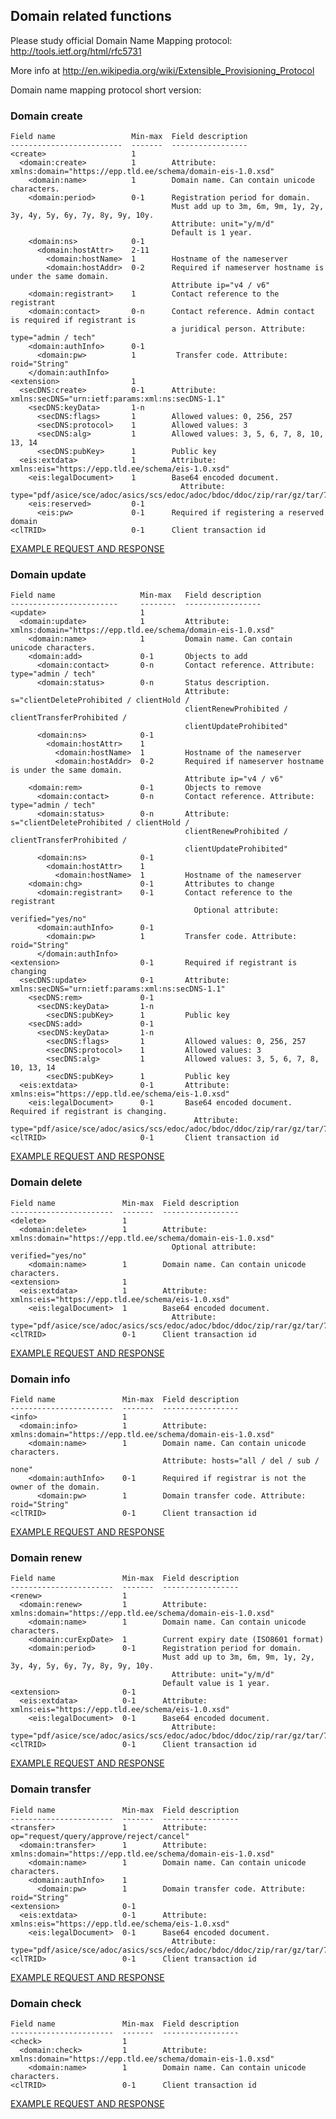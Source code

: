 ## Domain related functions

Please study official Domain Name Mapping protocol:
http://tools.ietf.org/html/rfc5731

More info at http://en.wikipedia.org/wiki/Extensible_Provisioning_Protocol

Domain name mapping protocol short version:


### Domain create

    Field name                 Min-max  Field description
    -------------------------  -------  -----------------
    <create>                   1
      <domain:create>          1        Attribute: xmlns:domain="https://epp.tld.ee/schema/domain-eis-1.0.xsd"
        <domain:name>          1        Domain name. Can contain unicode characters.
        <domain:period>        0-1      Registration period for domain.
                                        Must add up to 3m, 6m, 9m, 1y, 2y, 3y, 4y, 5y, 6y, 7y, 8y, 9y, 10y.
                                        Attribute: unit="y/m/d"
                                        Default is 1 year.
        <domain:ns>            0-1
          <domain:hostAttr>    2-11
            <domain:hostName>  1        Hostname of the nameserver
            <domain:hostAddr>  0-2      Required if nameserver hostname is under the same domain.
                                        Attribute ip="v4 / v6"
        <domain:registrant>    1        Contact reference to the registrant
        <domain:contact>       0-n      Contact reference. Admin contact is required if registrant is
                                        a juridical person. Attribute: type="admin / tech"
        <domain:authInfo>      0-1
          <domain:pw>          1         Transfer code. Attribute: roid="String"
        </domain:authInfo>
    <extension>                1
      <secDNS:create>          0-1      Attribute: xmlns:secDNS="urn:ietf:params:xml:ns:secDNS-1.1"
        <secDNS:keyData>       1-n
          <secDNS:flags>       1        Allowed values: 0, 256, 257
          <secDNS:protocol>    1        Allowed values: 3
          <secDNS:alg>         1        Allowed values: 3, 5, 6, 7, 8, 10, 13, 14
          <secDNS:pubKey>      1        Public key
      <eis:extdata>            1        Attribute: xmlns:eis="https://epp.tld.ee/schema/eis-1.0.xsd"
        <eis:legalDocument>    1        Base64 encoded document.
                                          Attribute: type="pdf/asice/sce/adoc/asics/scs/edoc/adoc/bdoc/ddoc/zip/rar/gz/tar/7z"
        <eis:reserved>         0-1
          <eis:pw>             0-1      Required if registering a reserved domain
    <clTRID>                   0-1      Client transaction id

[EXAMPLE REQUEST AND RESPONSE](/doc/epp-examples.md#epp-domain-with-citizen-as-a-registrant-creates-a-domain)

### Domain update

    Field name                   Min-max   Field description
    ------------------------     --------  -----------------
    <update>                     1
      <domain:update>            1         Attribute: xmlns:domain="https://epp.tld.ee/schema/domain-eis-1.0.xsd"
        <domain:name>            1         Domain name. Can contain unicode characters.
        <domain:add>             0-1       Objects to add
          <domain:contact>       0-n       Contact reference. Attribute: type="admin / tech"
          <domain:status>        0-n       Status description.
                                           Attribute: s="clientDeleteProhibited / clientHold /
                                           clientRenewProhibited / clientTransferProhibited /
                                           clientUpdateProhibited"
          <domain:ns>            0-1
            <domain:hostAttr>    1
              <domain:hostName>  1         Hostname of the nameserver
              <domain:hostAddr>  0-2       Required if nameserver hostname is under the same domain.
                                           Attribute ip="v4 / v6"
        <domain:rem>             0-1       Objects to remove
          <domain:contact>       0-n       Contact reference. Attribute: type="admin / tech"
          <domain:status>        0-n       Attribute: s="clientDeleteProhibited / clientHold /
                                           clientRenewProhibited / clientTransferProhibited /
                                           clientUpdateProhibited"
          <domain:ns>            0-1
            <domain:hostAttr>    1
              <domain:hostName>  1         Hostname of the nameserver
        <domain:chg>             0-1       Attributes to change
          <domain:registrant>    0-1       Contact reference to the registrant
                                             Optional attribute: verified="yes/no"
          <domain:authInfo>      0-1
            <domain:pw>          1         Transfer code. Attribute: roid="String"
          </domain:authInfo>
    <extension>                  0-1       Required if registrant is changing
      <secDNS:update>            0-1       Attribute: xmlns:secDNS="urn:ietf:params:xml:ns:secDNS-1.1"
        <secDNS:rem>             0-1
          <secDNS:keyData>       1-n
            <secDNS:pubKey>      1         Public key
        <secDNS:add>             0-1
          <secDNS:keyData>       1-n
            <secDNS:flags>       1         Allowed values: 0, 256, 257
            <secDNS:protocol>    1         Allowed values: 3
            <secDNS:alg>         1         Allowed values: 3, 5, 6, 7, 8, 10, 13, 14
            <secDNS:pubKey>      1         Public key
      <eis:extdata>              0-1       Attribute: xmlns:eis="https://epp.tld.ee/schema/eis-1.0.xsd"
        <eis:legalDocument>      0-1       Base64 encoded document. Required if registrant is changing.
                                             Attribute: type="pdf/asice/sce/adoc/asics/scs/edoc/adoc/bdoc/ddoc/zip/rar/gz/tar/7z"
    <clTRID>                     0-1       Client transaction id

[EXAMPLE REQUEST AND RESPONSE](/doc/epp-examples.md#epp-domain-with-valid-domain-updates-domain-and-adds-objects)

### Domain delete

    Field name               Min-max  Field description
    -----------------------  -------  -----------------
    <delete>                 1
      <domain:delete>        1        Attribute: xmlns:domain="https://epp.tld.ee/schema/domain-eis-1.0.xsd"
                                        Optional attribute: verified="yes/no"
        <domain:name>        1        Domain name. Can contain unicode characters.
    <extension>              1
      <eis:extdata>          1        Attribute: xmlns:eis="https://epp.tld.ee/schema/eis-1.0.xsd"
        <eis:legalDocument>  1        Base64 encoded document.
                                        Attribute: type="pdf/asice/sce/adoc/asics/scs/edoc/adoc/bdoc/ddoc/zip/rar/gz/tar/7z"
    <clTRID>                 0-1      Client transaction id

[EXAMPLE REQUEST AND RESPONSE](/doc/epp-examples.md#epp-domain-with-valid-domain-deletes-domain)

### Domain info

    Field name               Min-max  Field description
    -----------------------  -------  -----------------
    <info>                   1
      <domain:info>          1        Attribute: xmlns:domain="https://epp.tld.ee/schema/domain-eis-1.0.xsd"
        <domain:name>        1        Domain name. Can contain unicode characters.
                                      Attribute: hosts="all / del / sub / none"
        <domain:authInfo>    0-1      Required if registrar is not the owner of the domain.
          <domain:pw>        1        Domain transfer code. Attribute: roid="String"
    <clTRID>                 0-1      Client transaction id

[EXAMPLE REQUEST AND RESPONSE](/doc/epp-examples.md#epp-domain-with-valid-domain-returns-domain-info)

### Domain renew

    Field name               Min-max  Field description
    -----------------------  -------  -----------------
    <renew>                  1
      <domain:renew>         1        Attribute: xmlns:domain="https://epp.tld.ee/schema/domain-eis-1.0.xsd"
        <domain:name>        1        Domain name. Can contain unicode characters.
        <domain:curExpDate>  1        Current expiry date (ISO8601 format)
        <domain:period>      0-1      Registration period for domain.
                                      Must add up to 3m, 6m, 9m, 1y, 2y, 3y, 4y, 5y, 6y, 7y, 8y, 9y, 10y.
                                        Attribute: unit="y/m/d"
                                      Default value is 1 year.
    <extension>              0-1
      <eis:extdata>          0-1      Attribute: xmlns:eis="https://epp.tld.ee/schema/eis-1.0.xsd"
        <eis:legalDocument>  0-1      Base64 encoded document.
                                        Attribute: type="pdf/asice/sce/adoc/asics/scs/edoc/adoc/bdoc/ddoc/zip/rar/gz/tar/7z"
    <clTRID>                 0-1      Client transaction id

[EXAMPLE REQUEST AND RESPONSE](/doc/epp-examples.md#epp-domain-with-valid-domain-renews-a-domain)

### Domain transfer

    Field name               Min-max  Field description
    -----------------------  -------  -----------------
    <transfer>               1        Attribute: op="request/query/approve/reject/cancel"
      <domain:transfer>      1        Attribute: xmlns:domain="https://epp.tld.ee/schema/domain-eis-1.0.xsd"
        <domain:name>        1        Domain name. Can contain unicode characters.
        <domain:authInfo>    1
          <domain:pw>        1        Domain transfer code. Attribute: roid="String"
    <extension>              0-1
      <eis:extdata>          0-1      Attribute: xmlns:eis="https://epp.tld.ee/schema/eis-1.0.xsd"
        <eis:legalDocument>  0-1      Base64 encoded document.
                                        Attribute: type="pdf/asice/sce/adoc/asics/scs/edoc/adoc/bdoc/ddoc/zip/rar/gz/tar/7z"
    <clTRID>                 0-1      Client transaction id

[EXAMPLE REQUEST AND RESPONSE](/doc/epp-examples.md#epp-domain-with-valid-domain-transfers-a-domain)

### Domain check

    Field name               Min-max  Field description
    -----------------------  -------  -----------------
    <check>                  1
      <domain:check>         1        Attribute: xmlns:domain="https://epp.tld.ee/schema/domain-eis-1.0.xsd"
        <domain:name>        1        Domain name. Can contain unicode characters.
    <clTRID>                 0-1      Client transaction id

[EXAMPLE REQUEST AND RESPONSE](/doc/epp-examples.md#epp-domain-with-valid-domain-checks-a-domain)
